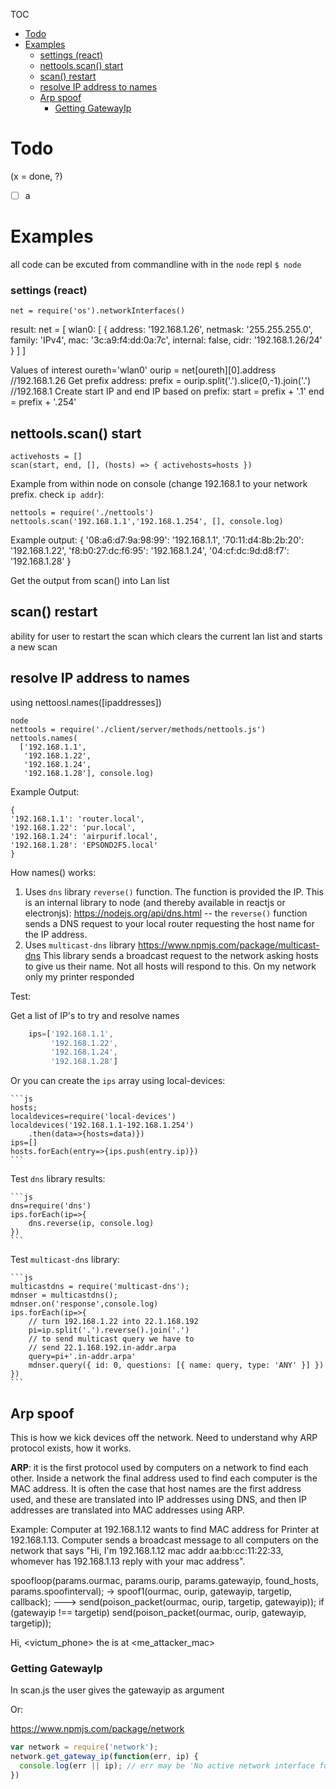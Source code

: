 TOC
- [Todo](#todo)
- [Examples](#examples)
    - [settings (react)](#settings-react)
  - [nettools.scan() start](#nettoolsscan-start)
  - [scan() restart](#scan-restart)
  - [resolve IP address to names](#resolve-ip-address-to-names)
  - [Arp spoof](#arp-spoof)
    - [Getting GatewayIp](#getting-gatewayip)

# Todo

(x = done, ?)
- [ ] a





# Examples


all code can be excuted from commandline with in the `node` repl
``$ node``

### settings (react)

    net = require('os').networkInterfaces()

result:
    net = [ wlan0: [ {
          address: '192.168.1.26',
          netmask: '255.255.255.0',
          family: 'IPv4',
          mac: '3c:a9:f4:dd:0a:7c',
          internal: false,
          cidr: '192.168.1.26/24'
          } ]
        ]

Values of interest
    oureth='wlan0'
    ourip = net[oureth][0].address
    //192.168.1.26
Get prefix address:
    prefix = ourip.split('.').slice(0,-1).join('.')
    //192.168.1
Create start IP and end IP based on prefix:
    start = prefix + '.1'
    end = prefix + '.254'

## nettools.scan() start

    activehosts = []
    scan(start, end, [], (hosts) => { activehosts=hosts })

Example from within node on console (change 192.168.1 to your network prefix. check `ip addr`):

    nettools = require('./nettools')
    nettools.scan('192.168.1.1','192.168.1.254', [], console.log)
Example output:
    {
    '08:a6:d7:9a:98:99': '192.168.1.1',
    '70:11:d4:8b:2b:20': '192.168.1.22',
    'f8:b0:27:dc:f6:95': '192.168.1.24',
    '04:cf:dc:9d:d8:f7': '192.168.1.28'
    }

Get the output from scan() into Lan list

## scan() restart
ability for user to restart the scan which clears the current lan list and starts a new scan

## resolve IP address to names
using nettoosl.names([ipaddresses])

    node
    nettools = require('./client/server/methods/nettools.js')
    nettools.names(
      ['192.168.1.1',
       '192.168.1.22',
       '192.168.1.24',
       '192.168.1.28'], console.log)

Example Output:

    {
    '192.168.1.1': 'router.local',
    '192.168.1.22': 'pur.local',
    '192.168.1.24': 'airpurif.local',
    '192.168.1.28': 'EPSOND2F5.local'
    }

How names() works:

1. Uses ``dns`` library ``reverse()`` function.
   The function is provided the IP. This is an internal library to node (and thereby available in reactjs or electronjs): https://nodejs.org/api/dns.html -- the ``reverse()`` function sends a DNS request to your local router requesting the host name for the IP address.
2. Uses ``multicast-dns`` library
   https://www.npmjs.com/package/multicast-dns 
   This library sends a broadcast request to the network asking hosts to give us their name. Not all hosts will respond to this. On my network only my printer responded

Test:

Get a list of IP's to try and resolve names

```js
    ips=['192.168.1.1',
         '192.168.1.22',
         '192.168.1.24',
         '192.168.1.28']
```

Or you can create the ``ips`` array using local-devices:

    ```js
    hosts; 
    localdevices=require('local-devices')
    localdevices('192.168.1.1-192.168.1.254')
        .then(data=>{hosts=data)})
    ips=[]
    hosts.forEach(entry=>{ips.push(entry.ip)})
    ```

Test ``dns`` library results:

    ```js
    dns=require('dns')
    ips.forEach(ip=>{
        dns.reverse(ip, console.log)
    })
    ```

Test ``multicast-dns`` library:

    ```js
    multicastdns = require('multicast-dns');
    mdnser = multicastdns();
    mdnser.on('response',console.log)
    ips.forEach(ip=>{
        // turn 192.168.1.22 into 22.1.168.192
        pi=ip.split('.').reverse().join('.')
        // to send multicast query we have to 
        // send 22.1.168.192.in-addr.arpa
        query=pi+'.in-addr.arpa'
        mdnser.query({ id: 0, questions: [{ name: query, type: 'ANY' }] })
    })
    ```


## Arp spoof

This is how we kick devices off the network. Need to understand why ARP protocol exists, how it works.

**ARP**: it is the first protocol used by computers on a network to find each other. Inside a network the final address used to find each computer is the MAC address. It is often the case that host names are the first address used, and these are translated into IP addresses using DNS, and then IP addresses are translated into MAC addresses using ARP. 

Example: Computer at 192.168.1.12 wants to find MAC address for Printer at 192.168.1.13. Computer sends a broadcast message to all computers on the network that says "Hi, I'm 192.168.1.12 mac addr aa:bb:cc:11:22:33, whomever has 192.168.1.13 reply with your mac address".


spoofloop(params.ourmac,
          params.ourip,
          params.gatewayip,
          found_hosts,
          params.spoofinterval);
-> spoof1(ourmac, ourip, gatewayip, targetip, callback);
---> send(poison_packet(ourmac, ourip, targetip, gatewayip));
     if (gatewayip !== targetip)
       send(poison_packet(ourmac, ourip, gatewayip, targetip));

Hi, <victum_phone> the <router> is at <me_attacker_mac>


### Getting GatewayIp

In scan.js the user gives the gatewayip as argument

Or:

https://www.npmjs.com/package/network
```js
var network = require('network');
network.get_gateway_ip(function(err, ip) {
  console.log(err || ip); // err may be 'No active network interface found.'
})
```